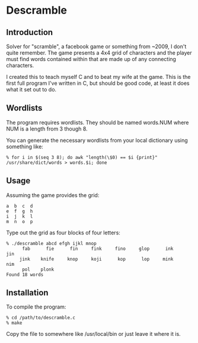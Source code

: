 # Descramble

## Introduction

Solver for "scramble", a facebook game or something from ~2009, I don't quite
remember. The game presents a 4x4 grid of characters and the player must find
words contained within that are made up of any connecting characters.

I created this to teach myself C and to beat my wife at the game. This is the
first full program I've written in C, but should be good code, at least it does
what it set out to do.

## Wordlists

The program requires wordlists. They should be named words.NUM where NUM is a
length from 3 though 8.

You can generate the necessary wordlists from your local dictionary using
something like:

```
% for i in $(seq 3 8); do awk "length(\$0) == $i {print}" /usr/share/dict/words > words.$i; done
```

## Usage

Assuming the game provides the grid:

```
a  b  c  d
e  f  g  h
i  j  k  l
m  n  o  p
```

Type out the grid as four blocks of four letters:

```
% ./descramble abcd efgh ijkl mnop
      fab      fie      fin     fink     fino     glop      ink      jin
     jink    knife     knop     koji      kop      lop     mink      nim
      pol    plonk
Found 18 words
```

## Installation

To compile the program:

```
% cd /path/to/descramble.c
% make
```

Copy the file to somewhere like /usr/local/bin or just leave it where it is.
